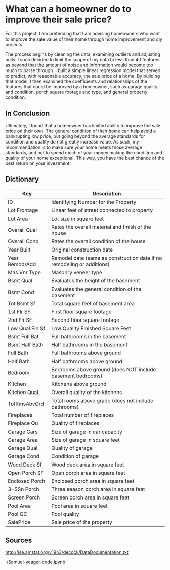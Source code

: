 # What can a homeowner do to improve their sale price?

For this project, I am pretending that I am advising homeowners who want to improve the sale value of their home through home improvement and diy projects.

The process begins by cleaning the data, examining outliers and adjusting nulls.  I soon decided to limit the scope of my data to less than 40 features, as beyond that the amount of noise and information would become too much to parse through.  I built a simple linear regression model that served to predict, with reasonable accuracy, the sale price of a home.  By building that model, I then examined the coefficients and relationships of the features that could be improved by a homeowner, such as garage quality and condition, porch square footage and type, and general property condition.

## In Conclusion
Ultimately, I found that a homeowner has limited ability to improve the sale price on their own.  The general condition of their home can help avoid a bankrupting low price, but going beyond the average standards for condition and quality do not greatly increase value.  As such, my recommendation is to make sure your home meets those average standards, and not to spend much of your money making the condition and quality of your home exceptional.  This way, you have the best chance of the best return on your investment.

## Dictionary
| Key             | Description                                                            |
|-----------------|------------------------------------------------------------------------|
| ID              | Identifying Number for the Property                                    |
| Lot Frontage    | Linear feet of street connected to property                            |
| Lot Area        | Lot size in square feet                                                |
| Overall Qual    | Rates the overall material and finish of the house                     |
| Overall Cond    | Rates the overall condition of the house                               |
| Year Built      | Original construction date                                             |
| Year Remod/Add  | Remodel date (same as construction date if no remodeling or additions) |
| Mas Vnr Type    | Masonry veneer type                                                    |
| Bsmt Qual       | Evaluates the height of the basement                                   |
| Bsmt Cond       | Evaluates the general condition of the basement                        |
| Tot Bsmt Sf     | Total square feet of basement area                                     |
| 1st Flr SF      | First floor square footage                                             |
| 2nd Flr SF      | Second floor square footage                                            |
| Low Qual Fin Sf | Low Quality Finished Square Feet                                       |
| Bsmt Full Bat   | Full bathrooms in the basement                                         |
| Bsmt Half Bath  | Half bathrooms in the basement                                         |
| Full Bath       | Full bathrooms above ground                                            |
| Half Bath       | Half bathrooms above ground                                            |
| Bedroom         | Bedrooms above ground (does NOT include basement bedrooms)             |
| Kitchen         | Kitchens above ground                                                  |
| Kitchen Qual    | Overall quality of the kitchens                                        |
| TotRmsAbvGrd    | Total rooms above grade (does not include bathrooms)                   |
| Fireplaces      | Total number of fireplaces                                             |
| Fireplace Qu    | Quality of fireplaces                                                  |
| Garage Cars     | Size of garage in car capacity                                         |
| Garage Area     | Size of garage in square feet                                          |
| Garage Qual     | Quality of garage                                                      |
| Garage Cond     | Condition of garage                                                    |
| Wood Deck Sf    | Wood deck area in square feet                                          |
| Open Porch SF   | Open porch area in square feet                                         |
| Enclosed Porch  | Enclosed porch area in square feet                                     |
| 3-SSn Porch     | Three season porch area in square feet                                 |
| Screen Porch    | Screen porch area in square feet                                       |
| Pool Area       | Pool area in square feet                                               |
| Pool QC         | Pool quality                                                           |
| SalePrice       | Sale price of the property                                             |

## Sources
http://jse.amstat.org/v19n3/decock/DataDocumentation.txt






./Samuel-yeager-code.ipynb